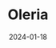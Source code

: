 ---  
layout: startup_page  
title: "Oleria"  
id: "oleria.com"  
permalink: "/oleriaoleria.com01182024/"  
website: "https://www.oleria.com"  
funding_round: "Series A"  
funding_amount: "$33.1M"  
investors: "Evolution Equity Partners, Salesforce Ventures, Tapestry VC, Zscaler"  
about: "Oleria offers adaptive and autonomous identity security solutions that help organizations maintain data protection while adapting to change. Their platform provides comprehensive visibility into access posture, autonomously identifying and mitigating risks before exploitation. This allows organizations to innovate without sacrificing security."  
markets: "Cybersecurity, Identity Security, SaaS, Risk Management, Security, Software"  
hq: "Bellevue, Washington, United States"  
founded_year: "2022"  
linkedin: "https://www.linkedin.com/company/oleriasecurity/about/"  
twitter: "https://twitter.com/oleriasecurity"  
instagram: ""  
facebook: ""  
crunchbase: "https://www.crunchbase.com/organization/oleria"  
pitchbook: "https://pitchbook.com/profiles/company/522008-65"  

date_display: "18-Jan-2024"  
date: "2024-01-18"

# SEO Optimization  
meta_title: "Oleria - Series A Funding ($33.1M)"  
meta_description: "Oleria, Oleria offers adaptive and autonomous identity security solutions that help organizations maintain data protection while adapting to change. Their pla..."  
meta_keywords: "Oleria, Cybersecurity, Identity Security, SaaS, Risk Management, Security, Software, Series A funding"  
canonical_url: "https://startup.projectstartups.com/oleriaoleria.com01182024/"  
---